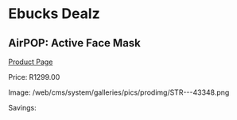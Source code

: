 
# Ebucks Dealz
## AirPOP: Active Face Mask
[Product Page](https://www.ebucks.com/web/shop/productSelected.do?prodId=1065610303&catId=908607666)

Price: R1299.00

Image: /web/cms/system/galleries/pics/prodimg/STR---43348.png

Savings: 


	